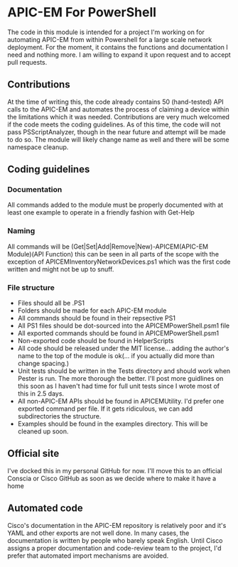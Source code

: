 # APIC-EM For PowerShell
The code in this module is intended for a project I'm working on for automating APIC-EM from within Powershell for a large scale network deployment. For the moment, it contains the functions and documentation I need and nothing more. I am willing to expand it upon request and to accept pull requests.

## Contributions
At the time of writing this, the code already contains 50 (hand-tested) API calls to the APIC-EM and automates the process of claiming a device within the limitations which it was needed. 
Contributions are very much welcomed if the code meets the coding guidelines.
As of this time, the code will not pass PSScriptAnalyzer, though in the near future and attempt will be made to do so. The module will likely change name as well and there will be some namespace cleanup.

## Coding guidelines
### Documentation
All commands added to the module must be properly documented with at least one example to operate in a friendly fashion with Get-Help

### Naming
All commands will be (Get|Set|Add|Remove|New)-APICEM(APIC-EM Module)(API Function) this can be seen in all parts of the scope with the exception of APICEMInventoryNetworkDevices.ps1 which was the first code written and might not be up to snuff.

### File structure
* Files should all be .PS1
* Folders should be made for each APIC-EM module
* All commands should be found in their repsective PS1
* All PS1 files should be dot-sourced into the APICEMPowerShell.psm1 file
* All exported commands should be found in APICEMPowerShell.psm1 
* Non-exported code should be found in HelperScripts
* All code should be released under the MIT license... adding the author's name to the top of the module is ok(... if you actually did more than change spacing.)
* Unit tests should be written in the Tests directory and should work when Pester is run. The more thorough the better. I'll post more guidlines on this soon as I haven't had time for full unit tests since I wrote most of this in 2.5 days.
* All non-APIC-EM APIs should be found in APICEMUtility. I'd prefer one exported command per file. If it gets ridiculous, we can add subdirectories the structure.
* Examples should be found in the examples directory. This will be cleaned up soon. 

## Official site
I've docked this in my personal GitHub for now. I'll move this to an official Conscia or Cisco GitHub as soon as we decide where to make it have a home

## Automated code
Cisco's documentation in the APIC-EM repository is relatively poor and it's YAML and other exports are not well done. In many cases, the documentation is written by people who barely speak English. Until Cisco assigns a proper documentation and code-review team to the project, I'd prefer that automated import mechanisms are avoided.

